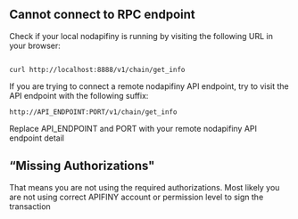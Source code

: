 ## Cannot connect to RPC endpoint

Check if your local nodapifiny is running by visiting the following URL in your browser:

```shell

curl http://localhost:8888/v1/chain/get_info

```

If you are trying to connect a remote nodapifiny API endpoint, try to visit the API endpoint with the following suffix:

```shell
http://API_ENDPOINT:PORT/v1/chain/get_info
```

Replace API_ENDPOINT and PORT with your remote nodapifiny API endpoint detail

## “Missing Authorizations"

That means you are not using the required authorizations. Most likely you are not using correct APIFINY account or permission level to sign the transaction
